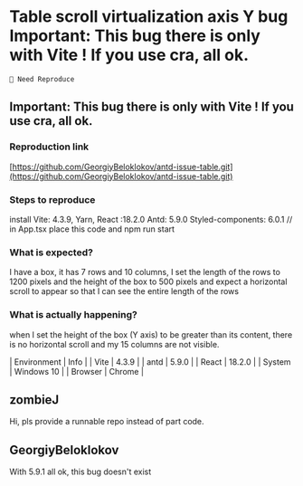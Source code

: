 # Table scroll virtualization axis Y bug Important: This bug there is only with Vite ! If you use cra, all ok.

`🤔 Need Reproduce`

## Important: This bug there is only with Vite ! If you use cra, all ok.

### Reproduction link

[https://github.com/GeorgiyBeloklokov/antd-issue-table.git](https://github.com/GeorgiyBeloklokov/antd-issue-table.git)

### Steps to reproduce

install Vite: 4.3.9, Yarn, React :18.2.0 Antd: 5.9.0 Styled-components: 6.0.1 // in App.tsx place this code and npm run start

### What is expected?

I have a box, it has 7 rows and 10 columns, I set the length of the rows to 1200 pixels and the height of the box to 500 pixels and expect a horizontal scroll to appear so that I can see the entire length of the rows

### What is actually happening?

when I set the height of the box (Y axis) to be greater than its content, there is no horizontal scroll and my 15 columns are not visible.

| Environment | Info |
| Vite | 4.3.9 |
| antd | 5.9.0 |
| React | 18.2.0 |
| System | Windows 10 |
| Browser | Chrome |

<!-- generated by ant-design-issue-helper. DO NOT REMOVE -->

## zombieJ

Hi, pls provide a runnable repo instead of part code.

## GeorgiyBeloklokov

With 5.9.1 all ok, this bug doesn't exist
